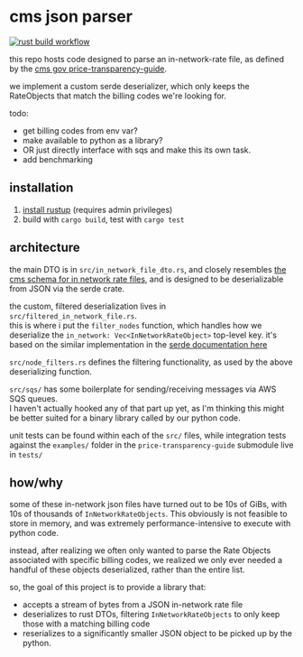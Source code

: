 # cms json parser

[![rust build workflow](https://github.com/DrewMcArthur/rust-cms-json-parser/actions/workflows/rust.yml/badge.svg)](https://github.com/DrewMcArthur/rust-cms-json-parser/actions/workflows/rust.yml)


this repo hosts code designed to parse an in-network-rate file, as defined by the [cms gov price-transparency-guide](https://github.com/CMSgov/price-transparency-guide).

we implement a custom serde deserializer, which only keeps the RateObjects that match the billing codes we're looking for.

todo: 
- get billing codes from env var? 
- make available to python as a library?
- OR just directly interface with sqs and make this its own task.
- add benchmarking

## installation

1. [install rustup](https://www.rust-lang.org/tools/install) (requires admin privileges)
2. build with `cargo build`, test with `cargo test`

## architecture

the main DTO is in `src/in_network_file_dto.rs`, and closely resembles 
[the cms schema for in network rate files](https://github.com/CMSgov/price-transparency-guide/tree/master/schemas/in-network-rates), 
and is designed to be deserializable from JSON via the serde crate.

the custom, filtered deserialization lives in `src/filtered_in_network_file.rs`.  
this is where i put the `filter_nodes` function, which handles how 
we deserialize the `in_network: Vec<InNetworkRateObject>` top-level key.
it's based on the similar implementation in the [serde documentation here](https://serde.rs/stream-array.html)

`src/node_filters.rs` defines the filtering functionality, 
as used by the above deserializing function.

`src/sqs/` has some boilerplate for sending/receiving messages via AWS SQS queues.  
I haven't actually hooked any of that part up yet, as I'm thinking 
this might be better suited for a binary library called by our python code.

unit tests can be found within each of the `src/` files, while integration tests against 
the `examples/` folder in the `price-transparency-guide` submodule live in `tests/`

## how/why

some of these in-network json files have turned out to be 10s of GiBs,
with 10s of thousands of `InNetworkRateObjects`.  This obviously is 
not feasible to store in memory, and was extremely performance-intensive to execute with python code.

instead, after realizing we often only wanted to parse the Rate Objects 
associated with specific billing codes, we realized we only ever needed 
a handful of these objects deserialized, rather than the entire list.

so, the goal of this project is to provide a library that:
- accepts a stream of bytes from a JSON in-network rate file
- deserializes to rust DTOs, filtering `InNetworkRateObjects` to only keep those with a matching billing code
- reserializes to a significantly smaller JSON object to be picked up by the python.
